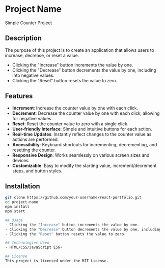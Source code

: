 # Project Name

Simple Counter Project

## Description

The purpose of this project is to create an application that allows users to increase, decrease, or reset a value.

- Clicking the "Increase" button increments the value by one.
- Clicking the "Decrease" button decrements the value by one, including into negative values.
- Clicking the "Reset" button resets the value to zero.

## Features

- **Increment**: Increase the counter value by one with each click.
- **Decrement**: Decrease the counter value by one with each click, allowing for negative values.
- **Reset**: Reset the counter value to zero with a single click.
- **User-friendly Interface**: Simple and intuitive buttons for each action.
- **Real-time Updates**: Instantly reflect changes to the counter value as actions are performed.
- **Accessibility**: Keyboard shortcuts for incrementing, decrementing, and resetting the counter.
- **Responsive Design**: Works seamlessly on various screen sizes and devices.
- **Customizable**: Easy to modify the starting value, increment/decrement steps, and button styles.

## Installation

```bash
git clone https://github.com/your-username/react-portfolio.git
cd project-name
npm install
npm start

## Usage
- Clicking the "Increase" button increments the value by one.
- Clicking the "Decrease" button decrements the value by one, including into negative values.
- Clicking the "Reset" button resets the value to zero.

## Technologies Used
- HTML/CSS/JavaScript ES6+

## License
This project is licensed under the MIT License.

```
